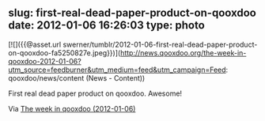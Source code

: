 slug: first-real-dead-paper-product-on-qooxdoo
date: 2012-01-06 16:26:03
type: photo
---

[![]({{@asset.url swerner/tumblr/2012-01-06-first-real-dead-paper-product-on-qooxdoo-fa5250827e.jpeg}})](http://news.qooxdoo.org/the-week-in-qooxdoo-2012-01-06?utm_source=feedburner&utm_medium=feed&utm_campaign=Feed: qooxdoo/news/content (News - Content))

First real dead paper product on qooxdoo. Awesome!

 Via [The week in qooxdoo (2012-01-06)](http://news.qooxdoo.org/the-week-in-qooxdoo-2012-01-06)
